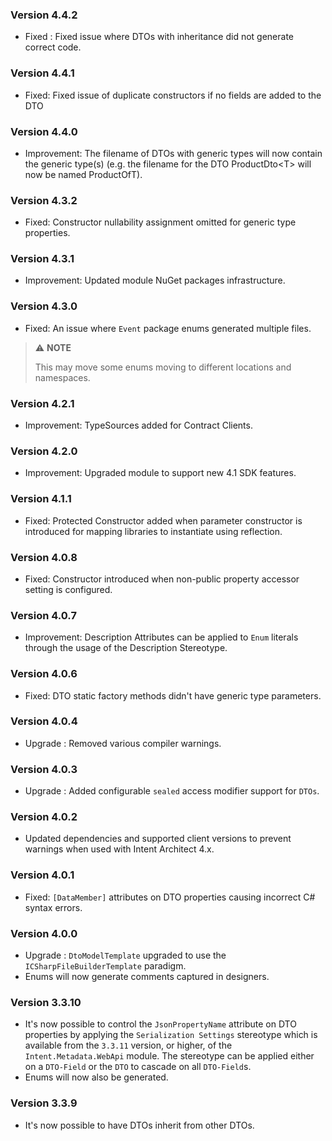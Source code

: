 ### Version 4.4.2

- Fixed : Fixed issue where DTOs with inheritance did not generate correct code.

### Version 4.4.1

- Fixed: Fixed issue of duplicate constructors if no fields are added to the DTO

### Version 4.4.0

- Improvement: The filename of DTOs with generic types will now contain the generic type(s) (e.g. the filename for the DTO ProductDto\<T> will now be named ProductOfT). 

### Version 4.3.2

- Fixed: Constructor nullability assignment omitted for generic type properties.

### Version 4.3.1

- Improvement: Updated module NuGet packages infrastructure.

### Version 4.3.0

- Fixed: An issue where `Event` package enums generated multiple files. 
> ⚠️ **NOTE**
>
> This may move some enums moving to different locations and namespaces.

### Version 4.2.1

- Improvement: TypeSources added for Contract Clients.

### Version 4.2.0

- Improvement: Upgraded module to support new 4.1 SDK features.

### Version 4.1.1

- Fixed: Protected Constructor added when parameter constructor is introduced for mapping libraries to instantiate using reflection.

### Version 4.0.8

- Fixed: Constructor introduced when non-public property accessor setting is configured.

### Version 4.0.7

- Improvement: Description Attributes can be applied to `Enum` literals through the usage of the Description Stereotype.

### Version 4.0.6

- Fixed: DTO static factory methods didn't have generic type parameters.

### Version 4.0.4

- Upgrade : Removed various compiler warnings.

### Version 4.0.3

- Upgrade : Added configurable `sealed` access modifier support for `DTOs`.

### Version 4.0.2

- Updated dependencies and supported client versions to prevent warnings when used with Intent Architect 4.x.

### Version 4.0.1

- Fixed: `[DataMember]` attributes on DTO properties causing incorrect C# syntax errors.

### Version 4.0.0

- Upgrade : `DtoModelTemplate` upgraded to use the `ICSharpFileBuilderTemplate` paradigm.
- Enums will now generate comments captured in designers.


### Version 3.3.10

- It's now possible to control the `JsonPropertyName` attribute on DTO properties by applying the `Serialization Settings` stereotype which is available from the `3.3.11` version, or higher, of the `Intent.Metadata.WebApi` module. The stereotype can be applied either on a `DTO-Field` or the `DTO` to cascade on all `DTO-Field`s.
- Enums will now also be generated.

### Version 3.3.9

- It's now possible to have DTOs inherit from other DTOs.
